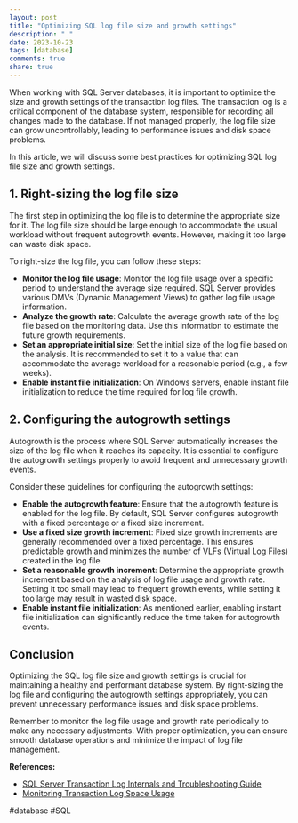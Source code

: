 ```yaml
---
layout: post
title: "Optimizing SQL log file size and growth settings"
description: " "
date: 2023-10-23
tags: [database]
comments: true
share: true
---
```


When working with SQL Server databases, it is important to optimize the size and growth settings of the transaction log files. The transaction log is a critical component of the database system, responsible for recording all changes made to the database. If not managed properly, the log file size can grow uncontrollably, leading to performance issues and disk space problems.

In this article, we will discuss some best practices for optimizing SQL log file size and growth settings.

## 1. Right-sizing the log file size

The first step in optimizing the log file is to determine the appropriate size for it. The log file size should be large enough to accommodate the usual workload without frequent autogrowth events. However, making it too large can waste disk space.

To right-size the log file, you can follow these steps:

- **Monitor the log file usage**: Monitor the log file usage over a specific period to understand the average size required. SQL Server provides various DMVs (Dynamic Management Views) to gather log file usage information.
- **Analyze the growth rate**: Calculate the average growth rate of the log file based on the monitoring data. Use this information to estimate the future growth requirements.
- **Set an appropriate initial size**: Set the initial size of the log file based on the analysis. It is recommended to set it to a value that can accommodate the average workload for a reasonable period (e.g., a few weeks).
- **Enable instant file initialization**: On Windows servers, enable instant file initialization to reduce the time required for log file growth.

## 2. Configuring the autogrowth settings

Autogrowth is the process where SQL Server automatically increases the size of the log file when it reaches its capacity. It is essential to configure the autogrowth settings properly to avoid frequent and unnecessary growth events.

Consider these guidelines for configuring the autogrowth settings:

- **Enable the autogrowth feature**: Ensure that the autogrowth feature is enabled for the log file. By default, SQL Server configures autogrowth with a fixed percentage or a fixed size increment.
- **Use a fixed size growth increment**: Fixed size growth increments are generally recommended over a fixed percentage. This ensures predictable growth and minimizes the number of VLFs (Virtual Log Files) created in the log file.
- **Set a reasonable growth increment**: Determine the appropriate growth increment based on the analysis of log file usage and growth rate. Setting it too small may lead to frequent growth events, while setting it too large may result in wasted disk space.
- **Enable instant file initialization**: As mentioned earlier, enabling instant file initialization can significantly reduce the time taken for autogrowth events.

## Conclusion

Optimizing the SQL log file size and growth settings is crucial for maintaining a healthy and performant database system. By right-sizing the log file and configuring the autogrowth settings appropriately, you can prevent unnecessary performance issues and disk space problems.

Remember to monitor the log file usage and growth rate periodically to make any necessary adjustments. With proper optimization, you can ensure smooth database operations and minimize the impact of log file management.

**References:**
- [SQL Server Transaction Log Internals and Troubleshooting Guide](https://www.sqlskills.com/sql-server-training/sql-server-transaction-log-internals-and-troubleshooting-guide/)
- [Monitoring Transaction Log Space Usage](https://docs.microsoft.com/en-us/sql/relational-databases/logs/troubleshoot-log-space-usage?view=sql-server-ver15)

#database #SQL